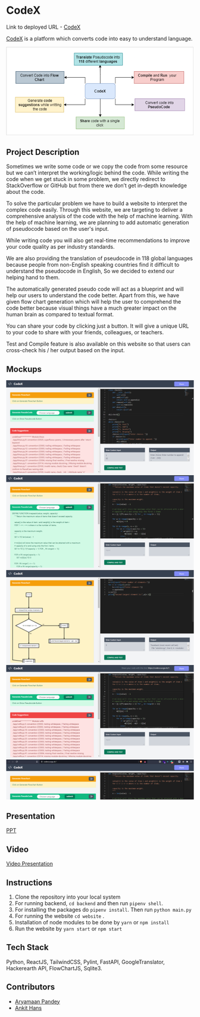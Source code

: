 # CodeX

Link to deployed URL - [CodeX](http://coderx.surge.sh)

[CodeX](http://coderx.surge.sh) is a platform which converts code into easy to understand language.

![codeX architecture](mockups/codex_architecture.png)

## Project Description

Sometimes we write some code or we copy the code from some resource but we can’t interpret the working/logic behind the code. While writing the code when we get stuck in some problem, we directly redirect to StackOverflow or GitHub but from there we don’t get in-depth knowledge about the code.

To solve the particular problem we have to build a website to interpret the complex code easily. Through this website, we are targeting to deliver a comprehensive analysis of the code with the help of machine learning. With the help of machine learning, we are planning to add automatic generation of pseudocode based on the user's input.

While writing code you will also get real-time recommendations to improve your code quality as per industry standards.

We are also providing the translation of pseudocode in 118 global languages because people from non-English speaking countries find it difficult to understand the pseudocode in English, So we decided to extend our helping hand to them.

The automatically generated pseudo code will act as a blueprint and will help our users to understand the code better. Apart from this, we have given flow chart generation which will help the user to comprehend the code better because visual things have a much greater impact on the human brain as compared to textual format.

You can share your code by clicking just a button. It will give a unique URL to your code to share with your friends, colleagues, or teachers.

Test and Compile feature is also available on this website so that users can cross-check his / her output based on the input.

## Mockups

![ss1](mockups/ss1.png)
![ss1](mockups/ss3.png)
![ss1](mockups/ss4.png)
![ss1](mockups/ss5.png)
![ss1](mockups/ss6.png)

## Presentation
[PPT](https://docs.google.com/presentation/d/1R767ack-2fZx-W1FVFHRi0XrrJph0PCmLfz5FjJ0Zzk/edit?usp=sharing)

## Video
[Video Presentation](https://vimeo.com/535169076)

## Instructions

1. Clone the repository into your local system
2. For running backend, `cd backend` and then run `pipenv shell`.
3. For installing the packages do `pipenv install`. Then run `python main.py`
4. For running the website `cd website` .
5. Installation of node modules to be done by `yarn` or `npm install`
6. Run the website by `yarn start` or `npm start`

## Tech Stack

Python, ReactJS, TailwindCSS, Pylint, FastAPI, GoogleTranslator, Hackerearth API, FlowChartJS, Sqlite3.

## Contributors

- [Aryamaan Pandey](https://github.com/Aryamaan23)
- [Ankit Hans](https://github.com/ankithans)
